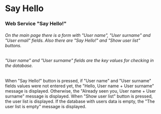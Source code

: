 # Say Hello
### Web Service "Say Hello!"
###### On the main page there is a form with "User name", "User surname" and "User email" fields. Also there are "Say Hello!" and "Show user list" buttons.
###### "User name" and "User surname" fields are the key values for checking in the database.

  When "Say Hello!" button is pressed, if "User name" and "User surname" fields values were not entered yet, the "Hello, User name + User surname" message is displayed. Otherwise, 
the "Already seen you, User name + User surname" message is displayed.
  When "Show user list" button is pressed, the user list is displayed. If the database with users data is empty, the "The user list is empty" message is displayed.

  
